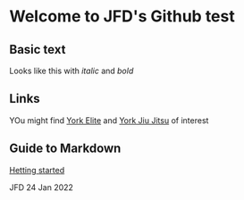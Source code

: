 # Welcome to JFD's Github test

## Basic text
Looks like this with _italic_ and *bold*

## Links
YOu might find [York Elite](yorkelite.org) and [York Jiu Jitsu](yorkjiujitsu.org) of interest

## Guide to Markdown
[Hetting started](https://docs.github.com/en/github/writing-on-github/getting-started-with-writing-and-formatting-on-github/basic-writing-and-formatting-syntax)

JFD 24 Jan 2022

